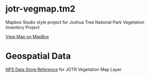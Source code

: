 jotr-vegmap.tm2
===========================
Mapbox Studio style project for Joshua Tree National Park Vegetation Inventory Project

[View Map on MapBox](https://api.tiles.mapbox.com/v4/ryanjhodge.23f33aa8/page.html?access_token=pk.eyJ1Ijoicnlhbmpob2RnZSIsImEiOiJ5clRfMjRRIn0.KldXlC8cT9zpaQGY_YSOGQ#11/33.8747/-115.8893)

# Geospatial Data
[NPS Data Store Reference](https://irma.nps.gov/App/Reference/Profile/2215774) for JOTR Vegetation Map Layer

